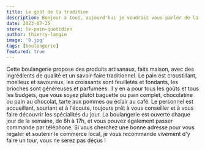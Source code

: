 ```yaml
---
title: Le goût de la tradition
description: Bonjour à tous, aujourd'hui je voudrais vous parler de la boulangerie de mon quartier, qui est une véritable pépite pour les amateurs de pain et de viennoiseries. Il s'agit de la boulangerie "Le Pain Quotidien".
date: 2023-07-25
store: le-pain-quotidien
author: thierry-langie
image: '0.jpg'
tags: [boulangerie]
featured: true
---
```

Cette boulangerie propose des produits artisanaux, faits maison, avec des ingrédients de qualité et un savoir-faire traditionnel. Le pain est croustillant, moelleux et savoureux, les croissants sont feuilletés et fondants, les brioches sont généreuses et parfumées. Il y en a pour tous les goûts et tous les budgets, que vous soyez plutôt baguette ou pain complet, chocolatine ou pain au chocolat, tarte aux pommes ou éclair au café. Le personnel est accueillant, souriant et à l'écoute, toujours prêt à vous conseiller et à vous faire découvrir les spécialités du jour. La boulangerie est ouverte chaque jour de la semaine, de 8h à 17h, et vous pouvez également passer commande par téléphone. Si vous cherchez une bonne adresse pour vous régaler et soutenir le commerce local, je vous recommande vivement d'y faire un tour, vous ne serez pas déçus !